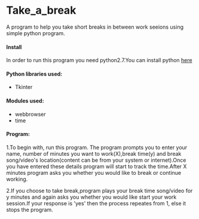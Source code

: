 # Take_a_break

A program to help you take short breaks in between work seeions using simple python program.

#### Install
In order to run this program you need python2.7.You can install python [here](https://www.python.org/downloads/)


#### Python libraries used:
- Tkinter


#### Modules used:
- webbrowser
- time

#### Program:
1.To begin with, run this program. The program prompts you to enter your name, number of minutes you want to work(X),break 
time(y) and break song/video's location(content can be from your system or internet).Once you have entered these details 
program will start to track the time.After X minutes program asks you whether you would like to break or continue working.

2.If you choose to take break,program plays your break time song/video for y minutes and again asks you whether you would like 
start your work session.If your response is 'yes' then the process repeates from 1, else it stops the program.




